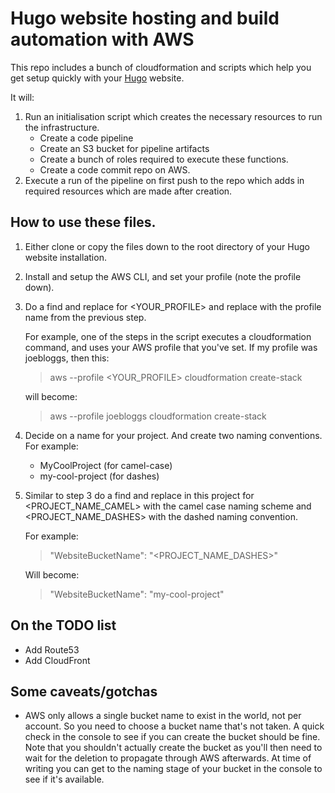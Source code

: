 # Hugo website hosting and build automation with AWS

This repo includes a bunch of cloudformation and scripts which help you get setup quickly with your
[Hugo](https://gohugo.io) website.

It will:
1. Run an initialisation script which creates the necessary resources to run the infrastructure.
   - Create a code pipeline
   - Create an S3 bucket for pipeline artifacts
   - Create a bunch of roles required to execute these functions.
   - Create a code commit repo on AWS.
1. Execute a run of the pipeline on first push to the repo which adds in required resources which
   are made after creation.

## How to use these files.

1. Either clone or copy the files down to the root directory of your Hugo website installation.
1. Install and setup the AWS CLI, and set your profile (note the profile down).
1. Do a find and replace for <YOUR_PROFILE> and replace with the profile name from the previous
   step.

    For example, one of the steps in the script executes a cloudformation command, and uses your AWS
    profile that you've set. If my profile was joebloggs, then this:
    > aws --profile <YOUR_PROFILE> cloudformation create-stack

    will become:
    > aws --profile joebloggs cloudformation create-stack
2. Decide on a name for your project. And create two naming conventions. For example:
      - MyCoolProject (for camel-case)
      - my-cool-project (for dashes)
3. Similar to step 3 do a find and replace in this project for <PROJECT_NAME_CAMEL> with the camel
   case naming scheme and <PROJECT_NAME_DASHES> with the dashed naming convention.

    For example:
    > "WebsiteBucketName": "<PROJECT_NAME_DASHES>"

    Will become:
    > "WebsiteBucketName": "my-cool-project"

## On the TODO list
- Add Route53
- Add CloudFront

## Some caveats/gotchas
- AWS only allows a single bucket name to exist in the world, not per account. So you need to choose
  a bucket name that's not taken. A quick check in the console to see if you can create the bucket
  should be fine. Note that you shouldn't actually create the bucket as you'll then need to wait for
  the deletion to propagate through AWS afterwards. At time of writing you can get to the naming
  stage of your bucket in the console to see if it's available.
